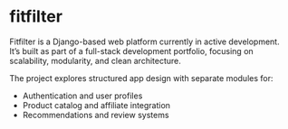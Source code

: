 # fitfilter


Fitfilter is a Django-based web platform currently in active development.  
It’s built as part of a full-stack development portfolio, focusing on scalability, modularity, and clean architecture.  

The project explores structured app design with separate modules for:
- Authentication and user profiles
- Product catalog and affiliate integration
- Recommendations and review systems